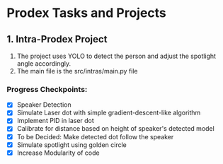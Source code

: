 # Prodex Tasks and Projects
## 1. Intra-Prodex Project
1. The project uses YOLO to detect the person and adjust the spotlight angle accordingly.
2. The main file is the src/intras/main.py file
### Progress Checkpoints:
- [x] Speaker Detection
- [x] Simulate Laser dot with simple gradient-descent-like algorithm
- [x] Implement PID in laser dot
- [x] Calibrate for distance based on height of speaker's detected model
- [x] To be Decided: Make detected dot follow the speaker
- [x] Simulate spotlight using golden circle
- [x] Increase Modularity of code
